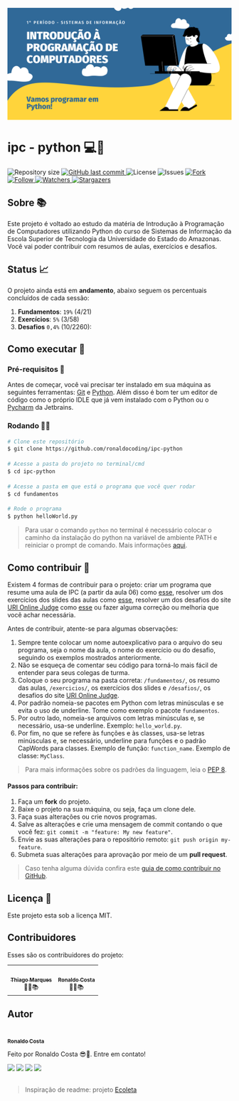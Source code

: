 ![Alt text](/img/IPC-Python.png?raw=true "Banner")

# ipc - python 💻🐍

<p align="left">
  <img alt="Repository size" src="https://img.shields.io/github/repo-size/ronaldocoding/ipc-python">

  <a href="https://github.com/ronaldocoding/ipc-python/commits/main">
    <img alt="GitHub last commit" src="https://img.shields.io/github/last-commit/ronaldocoding/ipc-python">
  </a>

  <img alt="License" src="https://img.shields.io/badge/license-MIT-brightgreen">
  
  <img alt="Issues" src="https://img.shields.io/github/issues/ronaldocoding/ipc-python">
  
  <a href="https://github.com/ronaldocoding/ipc-python/stargazers">
     
  <img alt="Fork" src="https://img.shields.io/github/forks/ronaldocoding/ipc-python?style=social">
     
  <img alt="Follow" src="https://img.shields.io/github/followers/ronaldocoding?style=social">
     
  <img alt="Watchers" src="https://img.shields.io/github/watchers/ronaldocoding/ipc-python?style=social">
     
  <img alt="Stargazers" src="https://img.shields.io/github/stars/ronaldocoding/ipc-python?style=social">
   
  </a>
  </a>
</p>

## Sobre 📚
<p align="left">Este projeto é voltado ao estudo da matéria de Introdução à Programação de Computadores utilizando Python do curso de Sistemas de Informação da Escola Superior de Tecnologia da Universidade do Estado do Amazonas. Você vai poder contribuir com resumos de aulas, exercícios e desafios.</p>

## Status 📈

O projeto ainda está em **andamento**, abaixo seguem os percentuais concluídos de cada sessão:

1. **Fundamentos**: `19%` (4/21)
2. **Exercícios**: `5%` (3/58)
3. **Desafios** `0,4%` (10/2260):

## Como executar 🚀

### Pré-requisitos 📔

Antes de começar, você vai precisar ter instalado em sua máquina as seguintes ferramentas: [Git](https://git-scm.com) e [Python](https://www.python.org/). Além disso é bom ter um editor de código como o próprio IDLE que já vem instalado com o Python ou o [Pycharm](https://www.jetbrains.com/pt-br/pycharm/download/#section=windows) da Jetbrains.

### Rodando 👨‍💻

```bash
# Clone este repositório
$ git clone https://github.com/ronaldocoding/ipc-python

# Acesse a pasta do projeto no terminal/cmd
$ cd ipc-python

# Acesse a pasta em que está o programa que você quer rodar
$ cd fundamentos

# Rode o programa
$ python helloWorld.py
```
> Para usar o comando `python` no terminal é necessário colocar o caminho da instalação do python na variável de ambiente PATH e reiniciar o prompt de comando. Mais informações [aqui](https://dicasdepython.com.br/resolvido-python-nao-e-reconhecido-como-um-comando-interno/).

## Como contribuir 🧐

Existem 4 formas de contribuir para o projeto: criar um programa que resume uma aula de IPC (a partir da aula 06) como [esse](https://github.com/ronaldocoding/ipc-python/blob/main/fundamentos/helloWorld.py), resolver um dos exercícios dos slides das aulas como [esse](https://github.com/ronaldocoding/ipc-python/blob/main/exercicios/aula04/imposto.py), resolver um dos desafios do site [URI Online Judge](https://www.urionlinejudge.com.br/) como [esse](https://github.com/ronaldocoding/ipc-python/blob/main/desafios/extremelyBasic.py) ou fazer alguma correção ou melhoria que você achar necessária.

Antes de contribuir, atente-se para algumas observações:

1. Sempre tente colocar um nome autoexplicativo para o arquivo do seu programa, seja o nome da aula, o nome do exercício ou do desafio, seguindo os exemplos mostrados anteriormente.
2. Não se esqueça de comentar seu código para torná-lo mais fácil de entender para seus colegas de turma.
3. Coloque o seu programa na pasta correta: `/fundamentos/`, os resumo das aulas, `/exercicios/`, os exercícios dos slides e `/desafios/`, os desafios do site [URI Online Judge](https://www.urionlinejudge.com.br/).
4. Por padrão nomeia-se pacotes em Python com letras minúsculas e se evita o uso de underline. Tome como exemplo o pacote `fundamentos`.
5. Por outro lado, nomeia-se arquivos com letras minúsculas e, se necessário, usa-se underline. Exemplo: `hello_world.py`.
6. Por fim, no que se refere às funções e às classes, usa-se letras minúsculas e, se necessário, underline para funções e o padrão CapWords para classes. Exemplo de função: `function_name`. Exemplo de classe: `MyClass`.

> Para mais informações sobre os padrões da linguagem, leia o [PEP 8](https://www.python.org/dev/peps/pep-0008/).

#### Passos para contribuir:

1. Faça um **fork** do projeto.
2. Baixe o projeto na sua máquina, ou seja, faça um clone dele.
3. Faça suas alterações ou crie novos programas.
4. Salve as alterações e crie uma mensagem de commit contando o que você fez: `git commit -m "feature: My new feature"`.
5. Envie as suas alterações para o repositório remoto: `git push origin my-feature`.
6. Submeta suas alterações para aprovação por meio de um **pull request**.
> Caso tenha alguma dúvida confira este [guia de como contribuir no GitHub](https://github.com/firstcontributions/first-contributions).

## Licença 📝 

Este projeto esta sob a licença MIT.

## Contribuidores

Esses são os contribuidores do projeto:

<table>
    <tr>
        <td align="center"><a href="https://github.com/tmmarquess"><img style="border-radius: 50%;" src="https://github.com/tmmarquess.png" width="100px;" alt=""/><br /><sub><b>Thiago Marques</b></sub></a><br /><a>👨‍🎓📚</a></td>
        <td align="center"><a href="https://github.com/ronaldocoding"><img style="border-radius: 50%;" src="https://github.com/ronaldocoding.png" width="100px;" alt=""/><br /><sub><b>Ronaldo Costa</b></sub></a><br /><a>👨‍🎓📚</a></td>
    </tr>
</table>

## Autor

<a href="https://github.com/ronaldocoding">
 <img style="border-radius: 50%;" src="https://github.com/ronaldocoding.png" width="100px;" alt=""/>
 <br />
 <sub><b>Ronaldo Costa</b></sub></a>

Feito por Ronaldo Costa 😎🖖. Entre em contato!

<a href = "mailto:ronaldocosta.developer@gmail.com"><img src="https://img.shields.io/badge/-Gmail-%23333?style=for-the-badge&logo=gmail&logoColor=white" target="_blank"></a>
<a href="https://www.linkedin.com/in/ronaldocoding" target="_blank"><img src="https://img.shields.io/badge/-LinkedIn-%230077B5?style=for-the-badge&logo=linkedin&logoColor=white" target="_blank"></a>
<a href="https://instagram.com/ronaldocoding" target="_blank"><img src="https://img.shields.io/badge/-Instagram-%23E4405F?style=for-the-badge&logo=instagram&logoColor=white" target="_blank"></a>
<a href="https://twitter.com/ronaldocoding" target="_blank"><img src="https://img.shields.io/badge/Twitter-1DA1F2?style=for-the-badge&logo=twitter&logoColor=white" target="_blank"></a>

##

> Inspiração de readme: projeto [Ecoleta](https://github.com/tgmarinho/Ecoleta)

